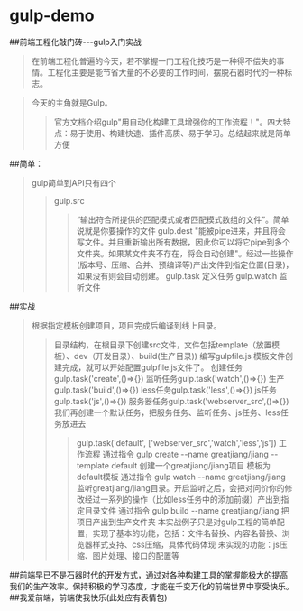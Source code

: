 # gulp-demo
##前端工程化敲门砖---gulp入门实战

>在前端工程化普遍的今天，若不掌握一门工程化技巧是一种得不偿失的事情。工程化主要是能节省大量的不必要的工作时间，摆脱石器时代的一种标志。

>今天的主角就是Gulp。
>>官方文档介绍gulp"用自动化构建工具增强你的工作流程！"。四大特点：易于使用、构建快速、插件高质、易于学习。总结起来就是简单方便

##简单：
>gulp简单到API只有四个
>>gulp.src
>>>“输出符合所提供的匹配模式或者匹配模式数组的文件”。简单说就是你要操作的文件
>>gulp.dest
>>>"能被pipe进来，并且将会写文件。并且重新输出所有数据，因此你可以将它pipe到多个文件夹。如果某文件夹不存在，将会自动创建"。经过一些操作(版本号、压缩、合并、预编译等)产出文件到指定位置(目录)，如果没有则会自动创建。
>>gulp.task
>>>定义任务
>>gulp.watch
>>>监听文件

##实战
>根据指定模板创建项目，项目完成后编译到线上目录。
>>目录结构，在根目录下创建src文件，文件包括template（放置模板）、dev（开发目录）、build(生产目录))
>编写gulpfile.js
>>模板文件创建完成，就可以开始配置gulpfile.js文件了。
>>创建任务gulp.task('create',()=>{})
>>监听任务gulp.task('watch',()=>{})
>>生产gulp.task('build',()=>{})
>>less任务gulp.task('less',()=>{})
>>js任务gulp.task('js',()=>{})
>>服务器任务gulp.task('webserver_src',()=>{})
>>我们再创建一个默认任务，把服务任务、监听任务、js任务、less任务放进去
>>>gulp.task('default', ['webserver_src','watch','less','js'])
>工作流程
>>通过指令  gulp create --name greatjiang/jiang --template default 创建一个greatjiang/jiang项目 模板为default模板
>>通过指令 gulp watch --name greatjiang/jiang 监听greatjiang/jiang目录。开启监听之后，会把对问价你的修改经过一系列的操作（比如less任务中的添加前缀）产出到指定目录文件
>>通过指令 gulp build --name greatjiang/jiang 把项目产出到生产文件夹
>本实战例子只是对gulp工程的简单配置，实现了基本的功能，包括：文件名替换、内容名替换、浏览器样式支持、css压缩，具体代码体现
>未实现的功能：js压缩、图片处理、接口的配置等

##前端早已不是石器时代的开发方式，通过对各种构建工具的掌握能极大的提高我们的生产效率。保持积极的学习态度，才能在千变万化的前端世界中享受快乐。
##我爱前端，前端使我快乐(此处应有表情包)
